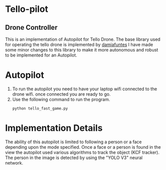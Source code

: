 # Tello-pilot


## Drone Controller
This is an implementation of Autopilot for Tello Drone.
The base library used for operating the tello drone is implemented by [damiafuntes](https://github.com/damiafuentes/DJITelloPy)
I have made some minor changes to this library to make it more autonomous and robust to be implemented for an Autopilot.

# Autopilot
1. To run the autopilot you need to have your laptop wifi connected to the drone wifi. once connected you are ready to go.
2. Use the following command to run the program. 
    ```shell
    python tello_fast_game.py
    ```
    
# Implementation Details
The ability of this autopilot is limited to following a person or a face depending upon the mode specified. 
Once a face or a person is found in the view the autopilot used various algorithms to track the object (KCF tracker).
The person in the image is detected by using the "YOLO V3" neural network.

